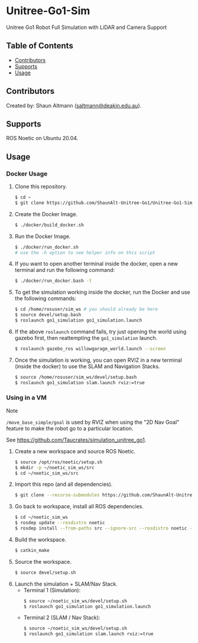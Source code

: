 # Unitree-Go1-Sim
Unitree Go1 Robot Full Simulation with LiDAR and Camera Support

## Table of Contents
- [Contributors](#contributors)
- [Supports](#supports)
- [Usage](#usage)

## Contributors
Created by: Shaun Altmann (saltmann@deakin.edu.au).

## Supports
ROS Noetic on Ubuntu 20.04.

## Usage
### Docker Usage
1. Clone this repository.
    ``` bash
    $ cd ~
    $ git clone https://github.com/ShaunAlt-Unitree-Go1/Unitree-Go1-Sim.git
    ```
2. Create the Docker Image.
    ``` bash
    $ ./docker/build_docker.sh
    ```
3. Run the Docker Image.
    ``` bash
    $ ./docker/run_docker.sh
    # use the -h option to see helper info on this script
    ```
4. If you want to open another terminal inside the docker, open a new terminal and run the following command:
    ``` bash
    $ ./docker/run_docker.bash -t
    ```
5. To get the simulation working inside the docker, run the Docker and use the following commands:
    ``` bash
    $ cd /home/rosuser/sim_ws # you should already be here
    $ source devel/setup.bash
    $ roslaunch go1_simulation go1_simulation.launch
6. If the above `roslaunch` command fails, try just opening the world using gazebo first, then reattempting the `go1_simulation` launch.
    ``` bash
    $ roslaunch gazebo_ros willowgarage_world.launch --screen
    ```
7. Once the simulation is working, you can open RVIZ in a new terminal (inside the docker) to use the SLAM and Navigation Stacks.
    ``` bash
    $ source /home/rosuser/sim_ws/devel/setup.bash
    $ roslaunch go1_simulation slam.launch rviz:=true
    ```
### Using in a VM
> [!NOTE]
> `/move_base_simple/goal` is used by RVIZ when using the "2D Nav Goal" feature to make the robot go to a particular location.

See https://github.com/Taucrates/simulation_unitree_go1.
1. Create a new workspace and source ROS Noetic.
    ``` bash
    $ source /opt/ros/noetic/setup.sh
    $ mkdir -p ~/noetic_sim_ws/src
    $ cd ~/noetic_sim_ws/src
    ```
2. Import this repo (and all dependencies).
    ``` bash
    $ git clone --recurse-submodules https://github.com/ShaunAlt-Unitree-Go1/Unitree-Go1-Sim.git
    ```
3. Go back to workspace, install all ROS dependencies.
    ``` bash
    $ cd ~/noetic_sim_ws
    $ rosdep update --rosdistro noetic
    $ rosdep install --from-paths src --ignore-src --rosdistro noetic -y
    ```
4. Build the workspace.
    ``` bash
    $ catkin_make
    ```
5. Source the workspace.
    ``` bash
    $ source devel/setup.sh
    ```
6. Launch the simulation + SLAM/Nav Stack.
    - Terminal 1 (Simulation):
        ``` bash
        $ source ~/noetic_sim_ws/devel/setup.sh
        $ roslaunch go1_simulation go1_simulation.launch
        ```
    - Terminal 2 (SLAM / Nav Stack):
        ``` bash
        $ source ~/noetic_sim_ws/devel/setup.sh
        $ roslaunch go1_simulation slam.launch rviz:=true
        ```